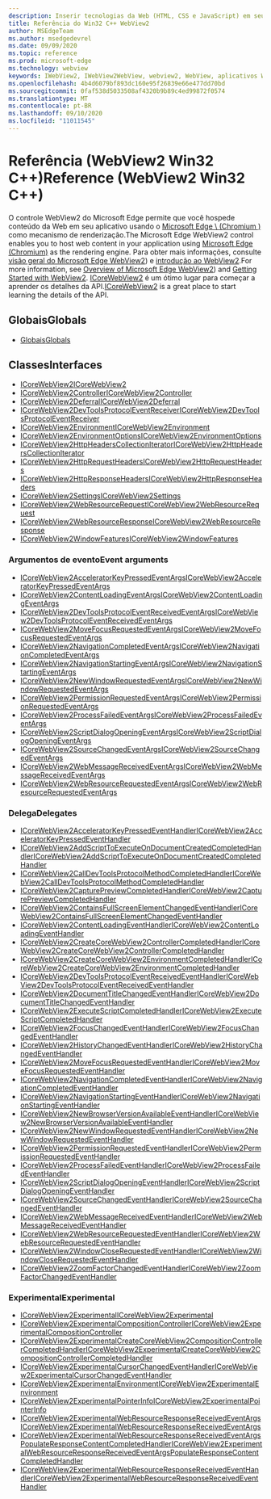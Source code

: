 ```yaml
---
description: Inserir tecnologias da Web (HTML, CSS e JavaScript) em seus aplicativos nativos com o controle WebView2 do Microsoft Edge
title: Referência do Win32 C++ WebView2
author: MSEdgeTeam
ms.author: msedgedevrel
ms.date: 09/09/2020
ms.topic: reference
ms.prod: microsoft-edge
ms.technology: webview
keywords: IWebView2, IWebView2WebView, webview2, WebView, aplicativos Win32, Win32, Edge, ICoreWebView2, ICoreWebView2Controller, controle do navegador, HTML Edge
ms.openlocfilehash: 4b4d6079bf893dc160e95f26839e66e477dd70bd
ms.sourcegitcommit: 0faf538d5033508af4320b9b89c4ed99872f0574
ms.translationtype: MT
ms.contentlocale: pt-BR
ms.lasthandoff: 09/10/2020
ms.locfileid: "11011545"
---
```

# <span data-ttu-id="65d33-104">Referência (WebView2 Win32 C++)</span><span class="sxs-lookup"><span data-stu-id="65d33-104">Reference (WebView2 Win32 C++)</span></span>  

<span data-ttu-id="65d33-105">O controle WebView2 do Microsoft Edge permite que você hospede conteúdo da Web em seu aplicativo usando o [Microsoft Edge \ (Chromium \)](https://www.microsoftedgeinsider.com) como mecanismo de renderização.</span><span class="sxs-lookup"><span data-stu-id="65d33-105">The Microsoft Edge WebView2 control enables you to host web content in your application using [Microsoft Edge \(Chromium\)](https://www.microsoftedgeinsider.com) as the rendering engine.</span></span>  <span data-ttu-id="65d33-106">Para obter mais informações, consulte [visão geral do Microsoft Edge WebView2](../../index.md)) e [introdução ao WebView2](../../gettingstarted/win32.md).</span><span class="sxs-lookup"><span data-stu-id="65d33-106">For more information, see [Overview of Microsoft Edge WebView2](../../index.md)) and [Getting Started with WebView2](../../gettingstarted/win32.md).</span></span>  <span data-ttu-id="65d33-107">[ICoreWebView2](0-9-538/ICoreWebView2.md) é um ótimo lugar para começar a aprender os detalhes da API.</span><span class="sxs-lookup"><span data-stu-id="65d33-107">[ICoreWebView2](0-9-538/ICoreWebView2.md) is a great place to start learning the details of the API.</span></span>  

## <span data-ttu-id="65d33-108">Globais</span><span class="sxs-lookup"><span data-stu-id="65d33-108">Globals</span></span>  

*   [<span data-ttu-id="65d33-109">Globais</span><span class="sxs-lookup"><span data-stu-id="65d33-109">Globals</span></span>](0-9-622/webview2-idl.md)  

## <span data-ttu-id="65d33-110">Classes</span><span class="sxs-lookup"><span data-stu-id="65d33-110">Interfaces</span></span>  
*   [<span data-ttu-id="65d33-111">ICoreWebView2</span><span class="sxs-lookup"><span data-stu-id="65d33-111">ICoreWebView2</span></span>](0-9-622/icorewebview2.md)
*   [<span data-ttu-id="65d33-112">ICoreWebView2Controller</span><span class="sxs-lookup"><span data-stu-id="65d33-112">ICoreWebView2Controller</span></span>](0-9-622/icorewebview2controller.md)
*   [<span data-ttu-id="65d33-113">ICoreWebView2Deferral</span><span class="sxs-lookup"><span data-stu-id="65d33-113">ICoreWebView2Deferral</span></span>](0-9-622/icorewebview2deferral.md)
*   [<span data-ttu-id="65d33-114">ICoreWebView2DevToolsProtocolEventReceiver</span><span class="sxs-lookup"><span data-stu-id="65d33-114">ICoreWebView2DevToolsProtocolEventReceiver</span></span>](0-9-622/icorewebview2devtoolsprotocoleventreceiver.md)
*   [<span data-ttu-id="65d33-115">ICoreWebView2Environment</span><span class="sxs-lookup"><span data-stu-id="65d33-115">ICoreWebView2Environment</span></span>](0-9-622/icorewebview2environment.md)
*   [<span data-ttu-id="65d33-116">ICoreWebView2EnvironmentOptions</span><span class="sxs-lookup"><span data-stu-id="65d33-116">ICoreWebView2EnvironmentOptions</span></span>](0-9-622/icorewebview2environmentoptions.md)
*   [<span data-ttu-id="65d33-117">ICoreWebView2HttpHeadersCollectionIterator</span><span class="sxs-lookup"><span data-stu-id="65d33-117">ICoreWebView2HttpHeadersCollectionIterator</span></span>](0-9-622/icorewebview2httpheaderscollectioniterator.md)
*   [<span data-ttu-id="65d33-118">ICoreWebView2HttpRequestHeaders</span><span class="sxs-lookup"><span data-stu-id="65d33-118">ICoreWebView2HttpRequestHeaders</span></span>](0-9-622/icorewebview2httprequestheaders.md)
*   [<span data-ttu-id="65d33-119">ICoreWebView2HttpResponseHeaders</span><span class="sxs-lookup"><span data-stu-id="65d33-119">ICoreWebView2HttpResponseHeaders</span></span>](0-9-622/icorewebview2httpresponseheaders.md)
*   [<span data-ttu-id="65d33-120">ICoreWebView2Settings</span><span class="sxs-lookup"><span data-stu-id="65d33-120">ICoreWebView2Settings</span></span>](0-9-622/icorewebview2settings.md)
*   [<span data-ttu-id="65d33-121">ICoreWebView2WebResourceRequest</span><span class="sxs-lookup"><span data-stu-id="65d33-121">ICoreWebView2WebResourceRequest</span></span>](0-9-622/icorewebview2webresourcerequest.md)
*   [<span data-ttu-id="65d33-122">ICoreWebView2WebResourceResponse</span><span class="sxs-lookup"><span data-stu-id="65d33-122">ICoreWebView2WebResourceResponse</span></span>](0-9-622/icorewebview2webresourceresponse.md)
*   [<span data-ttu-id="65d33-123">ICoreWebView2WindowFeatures</span><span class="sxs-lookup"><span data-stu-id="65d33-123">ICoreWebView2WindowFeatures</span></span>](0-9-622/icorewebview2windowfeatures.md)

### <span data-ttu-id="65d33-124">Argumentos de evento</span><span class="sxs-lookup"><span data-stu-id="65d33-124">Event arguments</span></span>

*   [<span data-ttu-id="65d33-125">ICoreWebView2AcceleratorKeyPressedEventArgs</span><span class="sxs-lookup"><span data-stu-id="65d33-125">ICoreWebView2AcceleratorKeyPressedEventArgs</span></span>](0-9-622/icorewebview2acceleratorkeypressedeventargs.md)
*   [<span data-ttu-id="65d33-126">ICoreWebView2ContentLoadingEventArgs</span><span class="sxs-lookup"><span data-stu-id="65d33-126">ICoreWebView2ContentLoadingEventArgs</span></span>](0-9-622/icorewebview2contentloadingeventargs.md)
*   [<span data-ttu-id="65d33-127">ICoreWebView2DevToolsProtocolEventReceivedEventArgs</span><span class="sxs-lookup"><span data-stu-id="65d33-127">ICoreWebView2DevToolsProtocolEventReceivedEventArgs</span></span>](0-9-622/icorewebview2devtoolsprotocoleventreceivedeventargs.md)
*   [<span data-ttu-id="65d33-128">ICoreWebView2MoveFocusRequestedEventArgs</span><span class="sxs-lookup"><span data-stu-id="65d33-128">ICoreWebView2MoveFocusRequestedEventArgs</span></span>](0-9-622/icorewebview2movefocusrequestedeventargs.md)
*   [<span data-ttu-id="65d33-129">ICoreWebView2NavigationCompletedEventArgs</span><span class="sxs-lookup"><span data-stu-id="65d33-129">ICoreWebView2NavigationCompletedEventArgs</span></span>](0-9-622/icorewebview2navigationcompletedeventargs.md)
*   [<span data-ttu-id="65d33-130">ICoreWebView2NavigationStartingEventArgs</span><span class="sxs-lookup"><span data-stu-id="65d33-130">ICoreWebView2NavigationStartingEventArgs</span></span>](0-9-622/icorewebview2navigationstartingeventargs.md)
*   [<span data-ttu-id="65d33-131">ICoreWebView2NewWindowRequestedEventArgs</span><span class="sxs-lookup"><span data-stu-id="65d33-131">ICoreWebView2NewWindowRequestedEventArgs</span></span>](0-9-622/icorewebview2newwindowrequestedeventargs.md)
*   [<span data-ttu-id="65d33-132">ICoreWebView2PermissionRequestedEventArgs</span><span class="sxs-lookup"><span data-stu-id="65d33-132">ICoreWebView2PermissionRequestedEventArgs</span></span>](0-9-622/icorewebview2permissionrequestedeventargs.md)
*   [<span data-ttu-id="65d33-133">ICoreWebView2ProcessFailedEventArgs</span><span class="sxs-lookup"><span data-stu-id="65d33-133">ICoreWebView2ProcessFailedEventArgs</span></span>](0-9-622/icorewebview2processfailedeventargs.md)
*   [<span data-ttu-id="65d33-134">ICoreWebView2ScriptDialogOpeningEventArgs</span><span class="sxs-lookup"><span data-stu-id="65d33-134">ICoreWebView2ScriptDialogOpeningEventArgs</span></span>](0-9-622/icorewebview2scriptdialogopeningeventargs.md)
*   [<span data-ttu-id="65d33-135">ICoreWebView2SourceChangedEventArgs</span><span class="sxs-lookup"><span data-stu-id="65d33-135">ICoreWebView2SourceChangedEventArgs</span></span>](0-9-622/icorewebview2sourcechangedeventargs.md)
*   [<span data-ttu-id="65d33-136">ICoreWebView2WebMessageReceivedEventArgs</span><span class="sxs-lookup"><span data-stu-id="65d33-136">ICoreWebView2WebMessageReceivedEventArgs</span></span>](0-9-622/icorewebview2webmessagereceivedeventargs.md)
*   [<span data-ttu-id="65d33-137">ICoreWebView2WebResourceRequestedEventArgs</span><span class="sxs-lookup"><span data-stu-id="65d33-137">ICoreWebView2WebResourceRequestedEventArgs</span></span>](0-9-622/icorewebview2webresourcerequestedeventargs.md)

### <span data-ttu-id="65d33-138">Delega</span><span class="sxs-lookup"><span data-stu-id="65d33-138">Delegates</span></span>

*   [<span data-ttu-id="65d33-139">ICoreWebView2AcceleratorKeyPressedEventHandler</span><span class="sxs-lookup"><span data-stu-id="65d33-139">ICoreWebView2AcceleratorKeyPressedEventHandler</span></span>](0-9-622/icorewebview2acceleratorkeypressedeventhandler.md)
*   [<span data-ttu-id="65d33-140">ICoreWebView2AddScriptToExecuteOnDocumentCreatedCompletedHandler</span><span class="sxs-lookup"><span data-stu-id="65d33-140">ICoreWebView2AddScriptToExecuteOnDocumentCreatedCompletedHandler</span></span>](0-9-622/icorewebview2addscripttoexecuteondocumentcreatedcompletedhandler.md)
*   [<span data-ttu-id="65d33-141">ICoreWebView2CallDevToolsProtocolMethodCompletedHandler</span><span class="sxs-lookup"><span data-stu-id="65d33-141">ICoreWebView2CallDevToolsProtocolMethodCompletedHandler</span></span>](0-9-622/icorewebview2calldevtoolsprotocolmethodcompletedhandler.md)
*   [<span data-ttu-id="65d33-142">ICoreWebView2CapturePreviewCompletedHandler</span><span class="sxs-lookup"><span data-stu-id="65d33-142">ICoreWebView2CapturePreviewCompletedHandler</span></span>](0-9-622/icorewebview2capturepreviewcompletedhandler.md)
*   [<span data-ttu-id="65d33-143">ICoreWebView2ContainsFullScreenElementChangedEventHandler</span><span class="sxs-lookup"><span data-stu-id="65d33-143">ICoreWebView2ContainsFullScreenElementChangedEventHandler</span></span>](0-9-622/icorewebview2containsfullscreenelementchangedeventhandler.md)
*   [<span data-ttu-id="65d33-144">ICoreWebView2ContentLoadingEventHandler</span><span class="sxs-lookup"><span data-stu-id="65d33-144">ICoreWebView2ContentLoadingEventHandler</span></span>](0-9-622/icorewebview2contentloadingeventhandler.md)
*   [<span data-ttu-id="65d33-145">ICoreWebView2CreateCoreWebView2ControllerCompletedHandler</span><span class="sxs-lookup"><span data-stu-id="65d33-145">ICoreWebView2CreateCoreWebView2ControllerCompletedHandler</span></span>](0-9-622/icorewebview2createcorewebview2controllercompletedhandler.md)
*   [<span data-ttu-id="65d33-146">ICoreWebView2CreateCoreWebView2EnvironmentCompletedHandler</span><span class="sxs-lookup"><span data-stu-id="65d33-146">ICoreWebView2CreateCoreWebView2EnvironmentCompletedHandler</span></span>](0-9-622/icorewebview2createcorewebview2environmentcompletedhandler.md)
*   [<span data-ttu-id="65d33-147">ICoreWebView2DevToolsProtocolEventReceivedEventHandler</span><span class="sxs-lookup"><span data-stu-id="65d33-147">ICoreWebView2DevToolsProtocolEventReceivedEventHandler</span></span>](0-9-622/icorewebview2devtoolsprotocoleventreceivedeventhandler.md)
*   [<span data-ttu-id="65d33-148">ICoreWebView2DocumentTitleChangedEventHandler</span><span class="sxs-lookup"><span data-stu-id="65d33-148">ICoreWebView2DocumentTitleChangedEventHandler</span></span>](0-9-622/icorewebview2documenttitlechangedeventhandler.md)
*   [<span data-ttu-id="65d33-149">ICoreWebView2ExecuteScriptCompletedHandler</span><span class="sxs-lookup"><span data-stu-id="65d33-149">ICoreWebView2ExecuteScriptCompletedHandler</span></span>](0-9-622/icorewebview2executescriptcompletedhandler.md)
*   [<span data-ttu-id="65d33-150">ICoreWebView2FocusChangedEventHandler</span><span class="sxs-lookup"><span data-stu-id="65d33-150">ICoreWebView2FocusChangedEventHandler</span></span>](0-9-622/icorewebview2focuschangedeventhandler.md)
*   [<span data-ttu-id="65d33-151">ICoreWebView2HistoryChangedEventHandler</span><span class="sxs-lookup"><span data-stu-id="65d33-151">ICoreWebView2HistoryChangedEventHandler</span></span>](0-9-622/icorewebview2historychangedeventhandler.md)
*   [<span data-ttu-id="65d33-152">ICoreWebView2MoveFocusRequestedEventHandler</span><span class="sxs-lookup"><span data-stu-id="65d33-152">ICoreWebView2MoveFocusRequestedEventHandler</span></span>](0-9-622/icorewebview2movefocusrequestedeventhandler.md)
*   [<span data-ttu-id="65d33-153">ICoreWebView2NavigationCompletedEventHandler</span><span class="sxs-lookup"><span data-stu-id="65d33-153">ICoreWebView2NavigationCompletedEventHandler</span></span>](0-9-622/icorewebview2navigationcompletedeventhandler.md)
*   [<span data-ttu-id="65d33-154">ICoreWebView2NavigationStartingEventHandler</span><span class="sxs-lookup"><span data-stu-id="65d33-154">ICoreWebView2NavigationStartingEventHandler</span></span>](0-9-622/icorewebview2navigationstartingeventhandler.md)
*   [<span data-ttu-id="65d33-155">ICoreWebView2NewBrowserVersionAvailableEventHandler</span><span class="sxs-lookup"><span data-stu-id="65d33-155">ICoreWebView2NewBrowserVersionAvailableEventHandler</span></span>](0-9-622/icorewebview2newbrowserversionavailableeventhandler.md)
*   [<span data-ttu-id="65d33-156">ICoreWebView2NewWindowRequestedEventHandler</span><span class="sxs-lookup"><span data-stu-id="65d33-156">ICoreWebView2NewWindowRequestedEventHandler</span></span>](0-9-622/icorewebview2newwindowrequestedeventhandler.md)
*   [<span data-ttu-id="65d33-157">ICoreWebView2PermissionRequestedEventHandler</span><span class="sxs-lookup"><span data-stu-id="65d33-157">ICoreWebView2PermissionRequestedEventHandler</span></span>](0-9-622/icorewebview2permissionrequestedeventhandler.md)
*   [<span data-ttu-id="65d33-158">ICoreWebView2ProcessFailedEventHandler</span><span class="sxs-lookup"><span data-stu-id="65d33-158">ICoreWebView2ProcessFailedEventHandler</span></span>](0-9-622/icorewebview2processfailedeventhandler.md)
*   [<span data-ttu-id="65d33-159">ICoreWebView2ScriptDialogOpeningEventHandler</span><span class="sxs-lookup"><span data-stu-id="65d33-159">ICoreWebView2ScriptDialogOpeningEventHandler</span></span>](0-9-622/icorewebview2scriptdialogopeningeventhandler.md)
*   [<span data-ttu-id="65d33-160">ICoreWebView2SourceChangedEventHandler</span><span class="sxs-lookup"><span data-stu-id="65d33-160">ICoreWebView2SourceChangedEventHandler</span></span>](0-9-622/icorewebview2sourcechangedeventhandler.md)
*   [<span data-ttu-id="65d33-161">ICoreWebView2WebMessageReceivedEventHandler</span><span class="sxs-lookup"><span data-stu-id="65d33-161">ICoreWebView2WebMessageReceivedEventHandler</span></span>](0-9-622/icorewebview2webmessagereceivedeventhandler.md)
*   [<span data-ttu-id="65d33-162">ICoreWebView2WebResourceRequestedEventHandler</span><span class="sxs-lookup"><span data-stu-id="65d33-162">ICoreWebView2WebResourceRequestedEventHandler</span></span>](0-9-622/icorewebview2webresourcerequestedeventhandler.md)
*   [<span data-ttu-id="65d33-163">ICoreWebView2WindowCloseRequestedEventHandler</span><span class="sxs-lookup"><span data-stu-id="65d33-163">ICoreWebView2WindowCloseRequestedEventHandler</span></span>](0-9-622/icorewebview2windowcloserequestedeventhandler.md)
*   [<span data-ttu-id="65d33-164">ICoreWebView2ZoomFactorChangedEventHandler</span><span class="sxs-lookup"><span data-stu-id="65d33-164">ICoreWebView2ZoomFactorChangedEventHandler</span></span>](0-9-622/icorewebview2zoomfactorchangedeventhandler.md)

### <span data-ttu-id="65d33-165">Experimental</span><span class="sxs-lookup"><span data-stu-id="65d33-165">Experimental</span></span>

*   [<span data-ttu-id="65d33-166">ICoreWebView2Experimental</span><span class="sxs-lookup"><span data-stu-id="65d33-166">ICoreWebView2Experimental</span></span>](0-9-622/icorewebview2experimental.md)
*   [<span data-ttu-id="65d33-167">ICoreWebView2ExperimentalCompositionController</span><span class="sxs-lookup"><span data-stu-id="65d33-167">ICoreWebView2ExperimentalCompositionController</span></span>](0-9-622/icorewebview2experimentalcompositioncontroller.md)
*   [<span data-ttu-id="65d33-168">ICoreWebView2ExperimentalCreateCoreWebView2CompositionControllerCompletedHandler</span><span class="sxs-lookup"><span data-stu-id="65d33-168">ICoreWebView2ExperimentalCreateCoreWebView2CompositionControllerCompletedHandler</span></span>](0-9-622/icorewebview2experimentalcreatecorewebview2compositioncontrollercompletedhandler.md)
*   [<span data-ttu-id="65d33-169">ICoreWebView2ExperimentalCursorChangedEventHandler</span><span class="sxs-lookup"><span data-stu-id="65d33-169">ICoreWebView2ExperimentalCursorChangedEventHandler</span></span>](0-9-622/icorewebview2experimentalcursorchangedeventhandler.md)
*   [<span data-ttu-id="65d33-170">ICoreWebView2ExperimentalEnvironment</span><span class="sxs-lookup"><span data-stu-id="65d33-170">ICoreWebView2ExperimentalEnvironment</span></span>](0-9-622/icorewebview2experimentalenvironment.md)
*   [<span data-ttu-id="65d33-171">ICoreWebView2ExperimentalPointerInfo</span><span class="sxs-lookup"><span data-stu-id="65d33-171">ICoreWebView2ExperimentalPointerInfo</span></span>](0-9-622/icorewebview2experimentalpointerinfo.md)
*   [<span data-ttu-id="65d33-172">ICoreWebView2ExperimentalWebResourceResponseReceivedEventArgs</span><span class="sxs-lookup"><span data-stu-id="65d33-172">ICoreWebView2ExperimentalWebResourceResponseReceivedEventArgs</span></span>](0-9-622/icorewebview2experimentalwebresourceresponsereceivedeventargs.md)
*   [<span data-ttu-id="65d33-173">ICoreWebView2ExperimentalWebResourceResponseReceivedEventArgsPopulateResponseContentCompletedHandler</span><span class="sxs-lookup"><span data-stu-id="65d33-173">ICoreWebView2ExperimentalWebResourceResponseReceivedEventArgsPopulateResponseContentCompletedHandler</span></span>](0-9-622/icorewebview2experimentalwebresourceresponsereceivedeventargspopulateresponsecontentcompletedhandler.md)
*   [<span data-ttu-id="65d33-174">ICoreWebView2ExperimentalWebResourceResponseReceivedEventHandler</span><span class="sxs-lookup"><span data-stu-id="65d33-174">ICoreWebView2ExperimentalWebResourceResponseReceivedEventHandler</span></span>](0-9-622/icorewebview2experimentalwebresourceresponsereceivedeventhandler.md)

